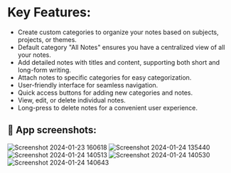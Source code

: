 # Key Features:
* Create custom categories to organize your notes based on subjects, projects, or themes.
* Default category "All Notes" ensures you have a centralized view of all your notes.
* Add detailed notes with titles and content, supporting both short and long-form writing.
* Attach notes to specific categories for easy categorization.
* User-friendly interface for seamless navigation.
* Quick access buttons for adding new categories and notes.
* View, edit, or delete individual notes.
* Long-press to delete notes for a convenient user experience.

## :eyes: App screenshots:
![Screenshot 2024-01-23 160618](https://github.com/mazineab/MEMO/assets/119409424/03c05d33-b3b3-4fc7-99c7-028b39cb12e8)
![Screenshot 2024-01-24 135440](https://github.com/mazineab/MEMO/assets/119409424/301e5456-4a68-4a56-8c09-9ef42502a437)
![Screenshot 2024-01-24 140513](https://github.com/mazineab/MEMO/assets/119409424/1dfedfee-f440-4665-b60a-78bd55a7f8c4)
![Screenshot 2024-01-24 140530](https://github.com/mazineab/MEMO/assets/119409424/46f29097-f1e9-44bf-9e3e-a221113d69c9)
![Screenshot 2024-01-24 140643](https://github.com/mazineab/MEMO/assets/119409424/aba3a938-403f-4536-a89a-12df86bda0ca)



